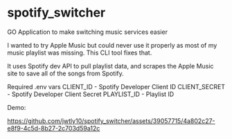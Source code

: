 # spotify_switcher
GO Application to make switching music services easier

I wanted to try Apple Music but could never use it properly as most of my music playlist was missing. This CLI tool fixes that. 

It uses Spotify dev API to pull playlist data, and scrapes the Apple Music site to save all of the songs from Spotify.

Required .env vars
CLIENT_ID - Spotify Developer Client ID
CLIENT_SECRET - Spotify Developer Client Secret
PLAYLIST_ID - Playlist ID

Demo:

https://github.com/jwtly10/spotify_switcher/assets/39057715/4a802c27-e8f9-4c5d-8b27-2c703d59a12c

